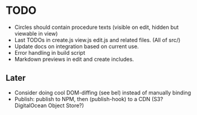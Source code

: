 # TODO

- Circles should contain procedure texts (visible on edit, hidden but viewable in view)
- Last TODOs in create.js view.js edit.js and related files. (All of src/)
- Update docs on integration based on current use.
- Error handling in build script
- Markdown previews in edit and create includes.

## Later

- Consider doing cool DOM-diffing (see bel) instead of manually binding
- Publish: publish to NPM, then (publish-hook) to a CDN (S3? DigitalOcean Object Store?)
